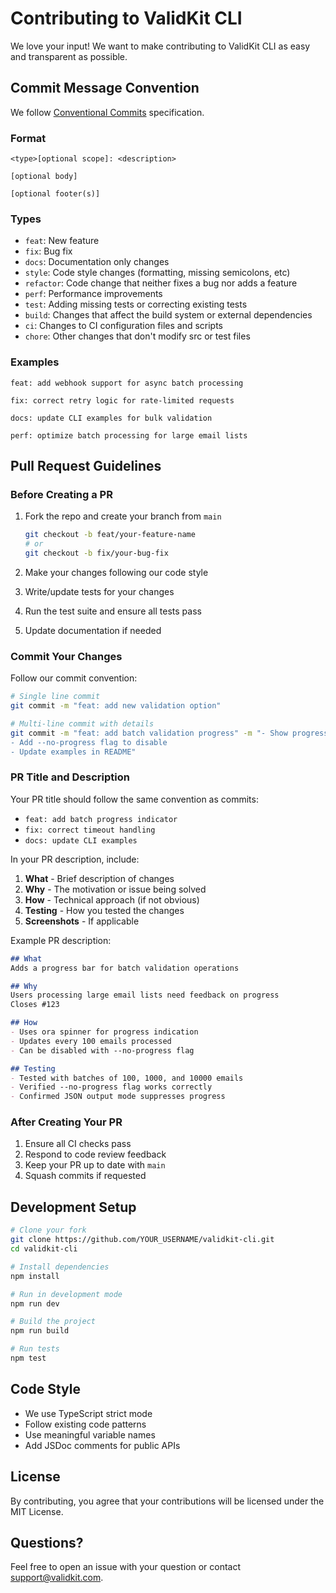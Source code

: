 # Contributing to ValidKit CLI

We love your input! We want to make contributing to ValidKit CLI as easy and transparent as possible.

## Commit Message Convention

We follow [Conventional Commits](https://www.conventionalcommits.org/en/v1.0.0/) specification.

### Format
```
<type>[optional scope]: <description>

[optional body]

[optional footer(s)]
```

### Types
- `feat`: New feature
- `fix`: Bug fix
- `docs`: Documentation only changes
- `style`: Code style changes (formatting, missing semicolons, etc)
- `refactor`: Code change that neither fixes a bug nor adds a feature
- `perf`: Performance improvements
- `test`: Adding missing tests or correcting existing tests
- `build`: Changes that affect the build system or external dependencies
- `ci`: Changes to CI configuration files and scripts
- `chore`: Other changes that don't modify src or test files

### Examples
```
feat: add webhook support for async batch processing

fix: correct retry logic for rate-limited requests

docs: update CLI examples for bulk validation

perf: optimize batch processing for large email lists
```

## Pull Request Guidelines

### Before Creating a PR

1. Fork the repo and create your branch from `main`
   ```bash
   git checkout -b feat/your-feature-name
   # or
   git checkout -b fix/your-bug-fix
   ```

2. Make your changes following our code style
3. Write/update tests for your changes
4. Run the test suite and ensure all tests pass
5. Update documentation if needed

### Commit Your Changes

Follow our commit convention:
```bash
# Single line commit
git commit -m "feat: add new validation option"

# Multi-line commit with details
git commit -m "feat: add batch validation progress" -m "- Show progress bar for large batches
- Add --no-progress flag to disable
- Update examples in README"
```

### PR Title and Description

Your PR title should follow the same convention as commits:
- `feat: add batch progress indicator`
- `fix: correct timeout handling`
- `docs: update CLI examples`

In your PR description, include:
1. **What** - Brief description of changes
2. **Why** - The motivation or issue being solved
3. **How** - Technical approach (if not obvious)
4. **Testing** - How you tested the changes
5. **Screenshots** - If applicable

Example PR description:
```markdown
## What
Adds a progress bar for batch validation operations

## Why
Users processing large email lists need feedback on progress
Closes #123

## How
- Uses ora spinner for progress indication
- Updates every 100 emails processed
- Can be disabled with --no-progress flag

## Testing
- Tested with batches of 100, 1000, and 10000 emails
- Verified --no-progress flag works correctly
- Confirmed JSON output mode suppresses progress
```

### After Creating Your PR

1. Ensure all CI checks pass
2. Respond to code review feedback
3. Keep your PR up to date with `main`
4. Squash commits if requested

## Development Setup

```bash
# Clone your fork
git clone https://github.com/YOUR_USERNAME/validkit-cli.git
cd validkit-cli

# Install dependencies
npm install

# Run in development mode
npm run dev

# Build the project
npm run build

# Run tests
npm test
```

## Code Style

- We use TypeScript strict mode
- Follow existing code patterns
- Use meaningful variable names
- Add JSDoc comments for public APIs

## License

By contributing, you agree that your contributions will be licensed under the MIT License.

## Questions?

Feel free to open an issue with your question or contact support@validkit.com.